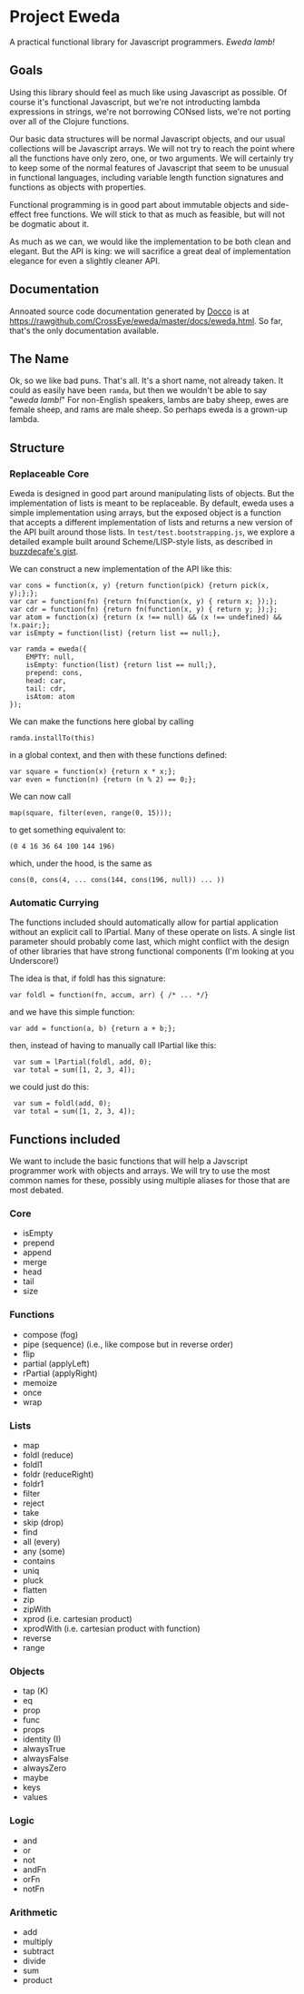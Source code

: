 Project Eweda
=============

A practical functional library for Javascript programmers.  _Eweda lamb!_



Goals
-----

Using this library should feel as much like using Javascript as possible.  Of course it's functional Javascript, but
we're not introducting lambda expressions in strings, we're not borrowing CONsed lists, we're not porting over all of
the Clojure functions.

Our basic data structures will be normal Javascript objects, and our usual collections will be Javascript arrays.  We
will not try to reach the point where all the functions have only zero, one, or two arguments.  We will certainly try
to keep some of the normal features of Javascript that seem to be unusual in functional languages, including variable
length function signatures and functions as objects with properties.

Functional programming is in good part about immutable objects and side-effect free functions.  We will stick to that
as much as feasible, but will not be dogmatic about it.

As much as we can, we would like the implementation to be both clean and elegant.  But the API is king: we will
sacrifice a great deal of implementation elegance for even a slightly cleaner API.


Documentation
-------------

Annoated source code documentation generated by [Docco](http://jashkenas.github.io/docco/) is at
https://rawgithub.com/CrossEye/eweda/master/docs/eweda.html.  So far, that's the only documentation available.


The Name
--------

Ok, so we like bad puns.  That's all.  It's a short name, not already taken.  It could as easily have been `ramda`, but
then we wouldn't be able to say "_eweda lamb!_"  For non-English speakers, lambs are baby sheep, ewes are female sheep,
and rams are male sheep.  So perhaps eweda is a grown-up lambda.



Structure
---------

### Replaceable Core ###

Eweda is designed in good part around manipulating lists of objects.  But the implementation of lists is meant to be
replaceable.  By default, eweda uses a simple implementation using arrays, but the exposed object is a function that
accepts a different implementation of lists and returns a new version of the API built around those lists.  In
`test/test.bootstrapping.js`, we explore a detailed example built around Scheme/LISP-style lists, as described in
[buzzdecafe's gist](https://gist.github.com/buzzdecafe/5272249).

We can construct a new implementation of the API like this:

    var cons = function(x, y) {return function(pick) {return pick(x, y);};};
    var car = function(fn) {return fn(function(x, y) { return x; });};
    var cdr = function(fn) {return fn(function(x, y) { return y; });};
    var atom = function(x) {return (x !== null) && (x !== undefined) && !x.pair;};
    var isEmpty = function(list) {return list == null;},

    var ramda = eweda({
        EMPTY: null,
        isEmpty: function(list) {return list == null;},
        prepend: cons,
        head: car,
        tail: cdr,
        isAtom: atom
    });

We can make the functions here global by calling

    ramda.installTo(this)

in a global context, and then with these functions defined:

    var square = function(x) {return x * x;};
    var even = function(n) {return (n % 2) == 0;};

We can now call

    map(square, filter(even, range(0, 15)));

to get something equivalent to:

    (0 4 16 36 64 100 144 196)

which, under the hood, is the same as

    cons(0, cons(4, ... cons(144, cons(196, null)) ... ))



### Automatic Currying ###

The functions included should automatically allow for partial application without an explicit call to lPartial.  Many of
these operate on lists.  A single list parameter should probably come last, which might conflict with the design of
other libraries that have strong functional components (I'm looking at you Underscore!)

The idea is that, if foldl has this signature:

    var foldl = function(fn, accum, arr) { /* ... */}

and we have this simple function:

    var add = function(a, b) {return a + b;};

then, instead of having to manually call lPartial like this:

     var sum = lPartial(foldl, add, 0);
     var total = sum([1, 2, 3, 4]);

we could just do this:

     var sum = foldl(add, 0);
     var total = sum([1, 2, 3, 4]);



Functions included
-------------------

We want to include the basic functions that will help a Javscript programmer work with objects and arrays.  We will try
to use the most common names for these, possibly using multiple aliases for those that are most debated.

### Core ###

  * isEmpty
  * prepend
  * append
  * merge
  * head
  * tail
  * size

### Functions ###

  * compose (fog)
  * pipe (sequence) (i.e., like compose but in reverse order)
  * flip
  * partial (applyLeft)
  * rPartial (applyRight)
  * memoize
  * once
  * wrap

### Lists ###

  * map
  * foldl (reduce)
  * foldl1
  * foldr (reduceRight)
  * foldr1
  * filter
  * reject
  * take
  * skip (drop)
  * find
  * all (every)
  * any (some)
  * contains
  * uniq
  * pluck
  * flatten
  * zip
  * zipWith
  * xprod (i.e. cartesian product)
  * xprodWith (i.e. cartesian product with function)
  * reverse
  * range

### Objects ###

  * tap (K)
  * eq
  * prop
  * func
  * props
  * identity (I)
  * alwaysTrue
  * alwaysFalse
  * alwaysZero
  * maybe
  * keys
  * values

### Logic ###

  * and
  * or
  * not
  * andFn
  * orFn
  * notFn

### Arithmetic ###

  * add
  * multiply
  * subtract
  * divide
  * sum
  * product
